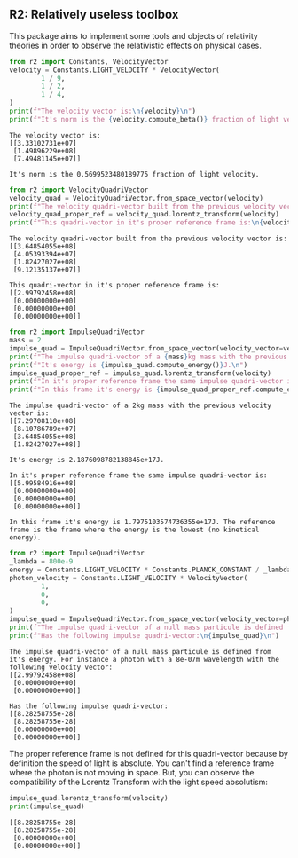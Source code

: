 R2: Relatively useless toolbox
------------------------------

This package aims to implement some tools and objects of relativity theories in order to observe the relativistic effects on physical cases.


```python
from r2 import Constants, VelocityVector
velocity = Constants.LIGHT_VELOCITY * VelocityVector(
        1 / 9,
        1 / 2,
        1 / 4,
)
print(f"The velocity vector is:\n{velocity}\n")
print(f"It's norm is the {velocity.compute_beta()} fraction of light velocity.")
```

    The velocity vector is:
    [[3.33102731e+07]
     [1.49896229e+08]
     [7.49481145e+07]]
    
    It's norm is the 0.5699523480189775 fraction of light velocity.
    


```python
from r2 import VelocityQuadriVector
velocity_quad = VelocityQuadriVector.from_space_vector(velocity)
print(f"The velocity quadri-vector built from the previous velocity vector is:\n{velocity_quad}\n")
velocity_quad_proper_ref = velocity_quad.lorentz_transform(velocity)
print(f"This quadri-vector in it's proper reference frame is:\n{velocity_quad_proper_ref}")
```

    The velocity quadri-vector built from the previous velocity vector is:
    [[3.64854055e+08]
     [4.05393394e+07]
     [1.82427027e+08]
     [9.12135137e+07]]
    
    This quadri-vector in it's proper reference frame is:
    [[2.99792458e+08]
     [0.00000000e+00]
     [0.00000000e+00]
     [0.00000000e+00]]
    


```python
from r2 import ImpulseQuadriVector
mass = 2
impulse_quad = ImpulseQuadriVector.from_space_vector(velocity_vector=velocity, mass=mass)
print(f"The impulse quadri-vector of a {mass}kg mass with the previous velocity vector is:\n{impulse_quad}\n")
print(f"It's energy is {impulse_quad.compute_energy()}J.\n")
impulse_quad_proper_ref = impulse_quad.lorentz_transform(velocity)
print(f"In it's proper reference frame the same impulse quadri-vector is:\n{impulse_quad_proper_ref}\n")
print(f"In this frame it's energy is {impulse_quad_proper_ref.compute_energy()}J. The reference frame is the frame where the energy is the lowest (no kinetical energy).")
```

    The impulse quadri-vector of a 2kg mass with the previous velocity vector is:
    [[7.29708110e+08]
     [8.10786789e+07]
     [3.64854055e+08]
     [1.82427027e+08]]
    
    It's energy is 2.1876098782138845e+17J.
    
    In it's proper reference frame the same impulse quadri-vector is:
    [[5.99584916e+08]
     [0.00000000e+00]
     [0.00000000e+00]
     [0.00000000e+00]]
    
    In this frame it's energy is 1.7975103574736355e+17J. The reference frame is the frame where the energy is the lowest (no kinetical energy).
    


```python
from r2 import ImpulseQuadriVector
_lambda = 800e-9
energy = Constants.LIGHT_VELOCITY * Constants.PLANCK_CONSTANT / _lambda
photon_velocity = Constants.LIGHT_VELOCITY * VelocityVector(
        1,
        0,
        0,
)
impulse_quad = ImpulseQuadriVector.from_space_vector(velocity_vector=photon_velocity, energy=energy)
print(f"The impulse quadri-vector of a null mass particule is defined from it's energy. For instance a photon with a {_lambda}m wavelength with the following velocity vector:\n{photon_velocity}\n")
print(f"Has the following impulse quadri-vector:\n{impulse_quad}\n")
```

    The impulse quadri-vector of a null mass particule is defined from it's energy. For instance a photon with a 8e-07m wavelength with the following velocity vector:
    [[2.99792458e+08]
     [0.00000000e+00]
     [0.00000000e+00]]
    
    Has the following impulse quadri-vector:
    [[8.28258755e-28]
     [8.28258755e-28]
     [0.00000000e+00]
     [0.00000000e+00]]
    
    

The proper reference frame is not defined for this quadri-vector because by definition the speed of light is absolute. You can't find a reference frame where the photon is not moving in space. But, you can observe the compatibility of the Lorentz Transform with the light speed absolutism:


```python
impulse_quad.lorentz_transform(velocity)
print(impulse_quad)
```

    [[8.28258755e-28]
     [8.28258755e-28]
     [0.00000000e+00]
     [0.00000000e+00]]
    
